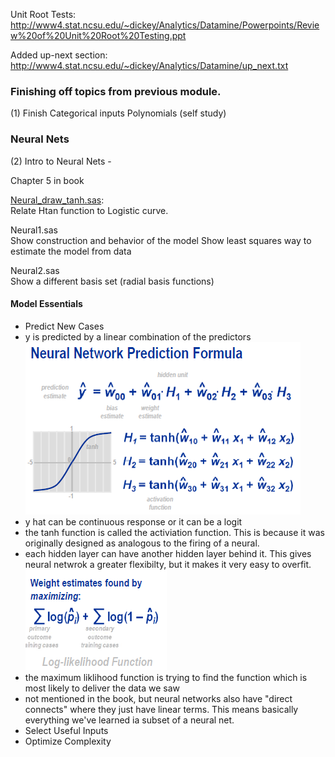 Unit Root Tests: http://www4.stat.ncsu.edu/~dickey/Analytics/Datamine/Powerpoints/Review%20of%20Unit%20Root%20Testing.ppt

Added up-next section: http://www4.stat.ncsu.edu/~dickey/Analytics/Datamine/up_next.txt

### Finishing off topics from previous module.

(1) Finish 
  Categorical inputs
  Polynomials (self study)

### Neural Nets
(2)  Intro to Neural Nets - 

  Chapter 5 in book

  [Neural_draw_tanh.sas](http://www4.stat.ncsu.edu/~dickey/Analytics/Datamine/SAS_code/Neural_draw_tanh.sas):   
      Relate Htan function to Logistic curve.

  Neural1.sas             
      Show construction and behavior of the model 
      Show least squares way to estimate the model from data

  Neural2.sas             
      Show a different basis set (radial basis functions)

#### Model Essentials
- Predict New Cases
 - y is predicted by a linear combination of the predictors
 ![img](/screenshots/neural_nets_1.PNG)
 - y hat can be continuous response or it can be a logit
 - the tanh function is called the activiation function.  This is because it was originally designed as analogous to the firing of a neural.
 - each hidden layer can have another hidden layer behind it.  This gives neural netwrok a greater flexibilty, but it makes it very easy to overfit.
 ![img](screenshots/neural_nets_2.PNG)
 - the maximum liklihood function is trying to find the function which is most likely to deliver the data we saw
 - not mentioned in the book, but neural networks also have "direct connects" where they just have linear terms.  This means basically everything we've learned ia subset of a neural net.
- Select Useful Inputs
- Optimize Complexity
